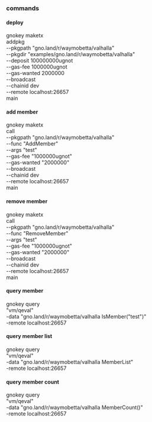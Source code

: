 ### commands

#### deploy

gnokey maketx \
addpkg \
--pkgpath "gno.land/r/waymobetta/valhalla" \
--pkgdir "examples/gno.land/r/waymobetta/valhalla" \
--deposit 100000000ugnot \
--gas-fee 1000000ugnot \
--gas-wanted 2000000 \
--broadcast \
--chainid dev \
--remote localhost:26657 \
main

#### add member

gnokey maketx \
call \
--pkgpath "gno.land/r/waymobetta/valhalla" \
--func "AddMember" \
--args "test" \
--gas-fee "1000000ugnot" \
--gas-wanted "2000000" \
--broadcast \
--chainid dev \
--remote localhost:26657 \
main

#### remove member

gnokey maketx \
call \
--pkgpath "gno.land/r/waymobetta/valhalla" \
--func "RemoveMember" \
--args "test" \
--gas-fee "1000000ugnot" \
--gas-wanted "2000000" \
--broadcast \
--chainid dev \
--remote localhost:26657 \
main

#### query member

gnokey query \
"vm/qeval" \
-data "gno.land/r/waymobetta/valhalla
IsMember(\"test\")" \
-remote localhost:26657

#### query member list

gnokey query \
"vm/qeval" \
-data "gno.land/r/waymobetta/valhalla
MemberList" \
-remote localhost:26657

#### query member count

gnokey query \
"vm/qeval" \
-data "gno.land/r/waymobetta/valhalla
MemberCount()" \
-remote localhost:26657

